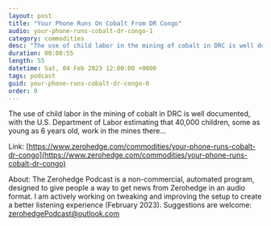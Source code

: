 ```yaml
---
layout: post
title: "Your Phone Runs On Cobalt From DR Congo"
audio: your-phone-runs-cobalt-dr-congo-1
category: commodities
desc: "The use of child labor in the mining of cobalt in DRC is well documented, with the U.S. Department of Labor estimating that 40,000 children, some as young as 6 years old, work in the mines there..."
duration: 00:00:55
length: 55
datetime: Sat, 04 Feb 2023 12:00:00 +0000
tags: podcast
guid: your-phone-runs-cobalt-dr-congo-0
order: 0
---
```

The use of child labor in the mining of cobalt in DRC is well documented, with the U.S. Department of Labor estimating that 40,000 children, some as young as 6 years old, work in the mines there...

Link: [https://www.zerohedge.com/commodities/your-phone-runs-cobalt-dr-congo](https://www.zerohedge.com/commodities/your-phone-runs-cobalt-dr-congo)

About: The Zerohedge Podcast is a non-commercial, automated program, designed to give people a way to get news from Zerohedge in an audio format.  I am actively working on tweaking and improving the setup to create a better listening experience (February 2023).  Suggestions are welcome: [zerohedgePodcast@outlook.com](mailto:zerohedgePodcast@outlook.com)
